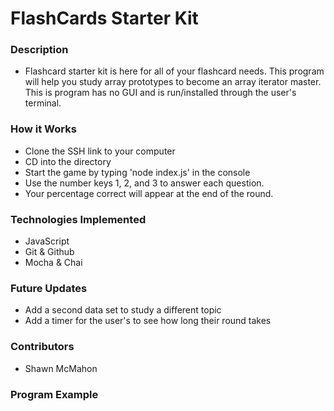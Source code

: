 # FlashCards Starter Kit

### Description
- Flashcard starter kit is here for all of your flashcard needs. This program will help you study array prototypes to become an array iterator master.
This is program has no GUI and is run/installed through the user's terminal.  


### How it Works
- Clone the SSH link to your computer
- CD into the directory
- Start the game by typing 'node index.js' in the console
- Use the number keys 1, 2, and 3 to answer each question.
- Your percentage correct will appear at the end of the round.

### Technologies Implemented
- JavaScript
- Git & Github
- Mocha & Chai

### Future Updates
- Add a second data set to study a different topic
- Add a timer for the user's to see how long their round takes


### Contributors
- Shawn McMahon


### Program Example
